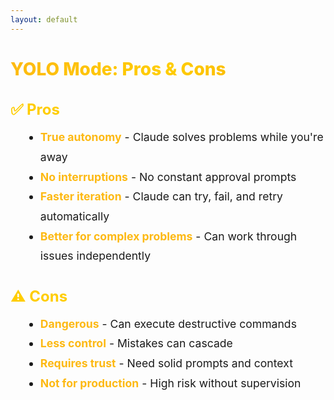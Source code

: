 ```yaml
---
layout: default
---
```


# YOLO Mode: Pros & Cons

<div class="flex flex-col gap-12 mt-10">

<div v-click>

## ✅ Pros
- **True autonomy** - Claude solves problems while you're away
- **No interruptions** - No constant approval prompts
- **Faster iteration** - Claude can try, fail, and retry automatically
- **Better for complex problems** - Can work through issues independently

</div>

<div v-click>

## ⚠️ Cons
- **Dangerous** - Can execute destructive commands
- **Less control** - Mistakes can cascade
- **Requires trust** - Need solid prompts and context
- **Not for production** - High risk without supervision

</div>

</div>

<style>
h1 {
  background: linear-gradient(135deg, #FDB913 0%, #FFCD00 50%, #F7A600 100%);
  -webkit-background-clip: text;
  -webkit-text-fill-color: transparent;
  background-clip: text;
  font-weight: 800;
}

h2 {
  color: #FFCD00;
  font-size: 1.5rem;
  margin-bottom: 0.75rem;
}

.slidev-layout {
  background: linear-gradient(135deg, #1a1a1a 0%, #2d2d2d 100%);
  color: #ffffff;
}

li {
  font-size: 1.1rem;
  line-height: 1.8;
  margin-left: 1.5rem;
}

strong {
  color: #FDB913;
}
</style>
